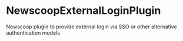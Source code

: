 # NewscoopExternalLoginPlugin
Newscoop plugin to provide external login via SSO or other alternative authentication models
